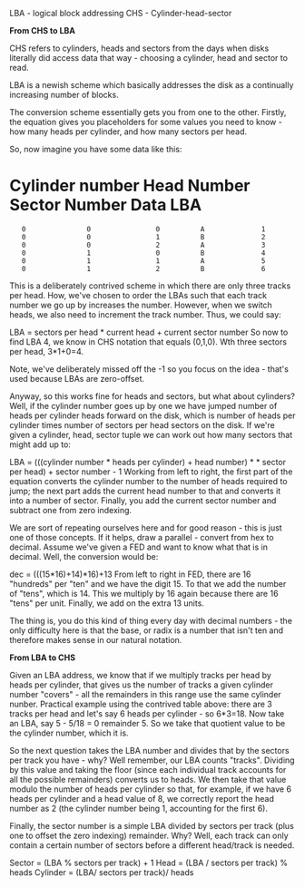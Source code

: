 LBA - logical block addressing
CHS - Cylinder-head-sector


**From CHS to LBA**

CHS refers to cylinders, heads and sectors from the days when disks literally did access data that way - choosing a cylinder, head and sector to read.

LBA is a newish scheme which basically addresses the disk as a continually increasing number of blocks.

The conversion scheme essentially gets you from one to the other. Firstly, the equation gives you placeholders for some values you need to know - how many heads per cylinder, and how many sectors per head.

So, now imagine you have some data like this:

Cylinder number    Head Number     Sector Number   Data           LBA
================================================================================
       0               0                0          A              1
       0               0                1          B              2
       0               0                2          A              3
       0               1                0          B              4
       0               1                1          A              5
       0               1                2          B              6
This is a deliberately contrived scheme in which there are only three tracks per head. How, we've chosen to order the LBAs such that each track number we go up by increases the number. However, when we switch heads, we also need to increment the track number. Thus, we could say:

LBA = sectors per head * current head + current sector number
So now to find LBA 4, we know in CHS notation that equals (0,1,0). Wth three sectors per head, 3*1+0=4.

Note, we've deliberately missed off the -1 so you focus on the idea - that's used because LBAs are zero-offset.

Anyway, so this works fine for heads and sectors, but what about cylinders? Well, if the cylinder number goes up by one we have jumped number of heads per cylinder heads forward on the disk, which is number of heads per cylinder times number of sectors per head sectors on the disk. If we're given a cylinder, head, sector tuple we can work out how many sectors that might add up to:

LBA = (((cylinder number * heads per cylinder) + head number) *
      * sector per head) + sector number - 1
Working from left to right, the first part of the equation converts the cylinder number to the number of heads required to jump; the next part adds the current head number to that and converts it into a number of sector. Finally, you add the current sector number and subtract one from zero indexing.

We are sort of repeating ourselves here and for good reason - this is just one of those concepts. If it helps, draw a parallel - convert from hex to decimal. Assume we've given a FED and want to know what that is in decimal. Well, the conversion would be:

dec = (((15*16)+14)*16)+13
From left to right in FED, there are 16 "hundreds" per "ten" and we have the digit 15. To that we add the number of "tens", which is 14. This we multiply by 16 again because there are 16 "tens" per unit. Finally, we add on the extra 13 units.

The thing is, you do this kind of thing every day with decimal numbers - the only difficulty here is that the base, or radix is a number that isn't ten and therefore makes sense in our natural notation.

**From LBA to CHS**

Given an LBA address, we know that if we multiply tracks per head by heads per cylinder, that gives us the number of tracks a given cylinder number "covers" - all the remainders in this range use the same cylinder nunber. Practical example using the contrived table above: there are 3 tracks per head and let's say 6 heads per cylinder - so 6*3=18. Now take an LBA, say 5 - 5/18 = 0 remainder 5. So we take that quotient value to be the cylinder number, which it is.

So the next question takes the LBA number and divides that by the sectors per track you have - why? Well remember, our LBA counts "tracks". Dividing by this value and taking the floor (since each individual track accounts for all the possible remainders) converts us to heads. We then take that value modulo the number of heads per cylinder so that, for example, if we have 6 heads per cylinder and a head value of 8, we correctly report the head number as 2 (the cylinder number being 1, accounting for the first 6).

Finally, the sector number is a simple LBA divided by sectors per track (plus one to offset the zero indexing) remainder. Why? Well, each track can only contain a certain number of sectors before a different head/track is needed.

Sector = (LBA % sectors per track) + 1
Head = (LBA / sectors per track) % heads
Cylinder = (LBA/ sectors per track)/ heads